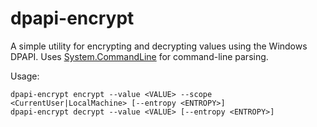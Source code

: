# dpapi-encrypt

A simple utility for encrypting and decrypting values using the Windows DPAPI. Uses [System.CommandLine](https://github.com/dotnet/command-line-api) for command-line parsing.

Usage:

    dpapi-encrypt encrypt --value <VALUE> --scope <CurrentUser|LocalMachine> [--entropy <ENTROPY>]
    dpapi-encrypt decrypt --value <VALUE> [--entropy <ENTROPY>]
